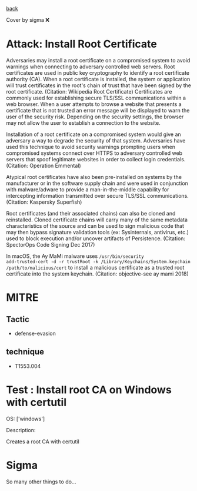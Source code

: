 [back](../index.md)

Cover by sigma :x: 

# Attack: Install Root Certificate

 Adversaries may install a root certificate on a compromised system to avoid warnings when connecting to adversary controlled web servers. Root certificates are used in public key cryptography to identify a root certificate authority (CA). When a root certificate is installed, the system or application will trust certificates in the root's chain of trust that have been signed by the root certificate. (Citation: Wikipedia Root Certificate) Certificates are commonly used for establishing secure TLS/SSL communications within a web browser. When a user attempts to browse a website that presents a certificate that is not trusted an error message will be displayed to warn the user of the security risk. Depending on the security settings, the browser may not allow the user to establish a connection to the website.

Installation of a root certificate on a compromised system would give an adversary a way to degrade the security of that system. Adversaries have used this technique to avoid security warnings prompting users when compromised systems connect over HTTPS to adversary controlled web servers that spoof legitimate websites in order to collect login credentials. (Citation: Operation Emmental)

Atypical root certificates have also been pre-installed on systems by the manufacturer or in the software supply chain and were used in conjunction with malware/adware to provide a man-in-the-middle capability for intercepting information transmitted over secure TLS/SSL communications. (Citation: Kaspersky Superfish)

Root certificates (and their associated chains) can also be cloned and reinstalled. Cloned certificate chains will carry many of the same metadata characteristics of the source and can be used to sign malicious code that may then bypass signature validation tools (ex: Sysinternals, antivirus, etc.) used to block execution and/or uncover artifacts of Persistence. (Citation: SpectorOps Code Signing Dec 2017)

In macOS, the Ay MaMi malware uses <code>/usr/bin/security add-trusted-cert -d -r trustRoot -k /Library/Keychains/System.keychain /path/to/malicious/cert</code> to install a malicious certificate as a trusted root certificate into the system keychain. (Citation: objective-see ay mami 2018)

# MITRE
## Tactic
  - defense-evasion

## technique
  - T1553.004

# Test : Install root CA on Windows with certutil

OS: ['windows']

Description:

 Creates a root CA with certutil


# Sigma

 So many other things to do...